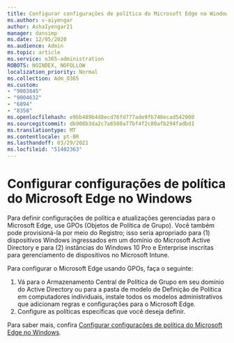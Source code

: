 ```yaml
---
title: Configurar configurações de política do Microsoft Edge no Windows
ms.author: v-aiyengar
author: AshaIyengar21
manager: dansimp
ms.date: 12/05/2020
ms.audience: Admin
ms.topic: article
ms.service: o365-administration
ROBOTS: NOINDEX, NOFOLLOW
localization_priority: Normal
ms.collection: Adm_O365
ms.custom:
- "9003845"
- "9004632"
- "6894"
- "8358"
ms.openlocfilehash: e9bb489b4d8ecd76fd777ade9fb740ecad542900
ms.sourcegitcommit: db908b3da2c7a6508a77bf4f2c80afb294fadbd1
ms.translationtype: MT
ms.contentlocale: pt-BR
ms.lasthandoff: 03/29/2021
ms.locfileid: "51402363"
---
```

# <a name="configure-microsoft-edge-policy-settings-on-windows"></a>Configurar configurações de política do Microsoft Edge no Windows

Para definir configurações de política e atualizações gerenciadas para o Microsoft Edge, use GPOs (Objetos de Política de Grupo). Você também pode provisioná-la por meio do Registro; isso seria apropriado para (1) dispositivos Windows ingressados em um domínio do Microsoft Active Directory e para (2) instâncias do Windows 10 Pro e Enterprise inscritas para gerenciamento de dispositivos no Microsoft Intune.

Para configurar o Microsoft Edge usando GPOs, faça o seguinte:

1. Vá para o Armazenamento Central de Política de Grupo em seu domínio do Active Directory ou para a pasta de modelo de Definição de Política em computadores individuais, instale todos os modelos administrativos que adicionam regras e configurações para o Microsoft Edge.
2. Configure as políticas específicas que você deseja definir.

Para saber mais, confira [Configurar configurações de política do Microsoft Edge no Windows](https://go.microsoft.com/fwlink/?linkid=2135024).

